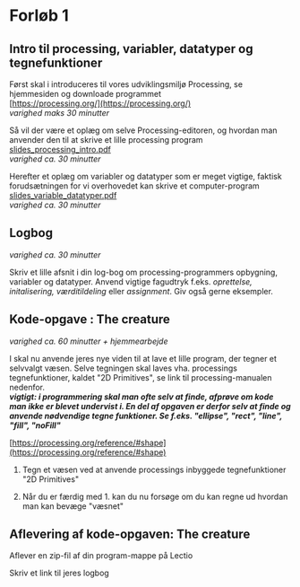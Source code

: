 # Forløb 1
## Intro til processing, variabler, datatyper og tegnefunktioner

Først skal i introduceres til vores udviklingsmiljø Processing, se hjemmesiden og downloade programmet  
[https://processing.org/](https://processing.org/)  
*varighed maks 30 minutter*  

Så vil der være et oplæg om selve Processing-editoren, og hvordan man anvender den til at skrive et lille processing program   
[slides_processing_intro.pdf](slides_processing_intro.pdf)  
*varighed ca. 30 minutter*    

Herefter et oplæg om variabler og datatyper som er meget vigtige, faktisk forudsætningen for vi overhovedet kan skrive et computer-program   
[slides_variable_datatyper.pdf](slides_variable_datatyper.pdf)  
*varighed ca. 30 minutter*    

## Logbog
*varighed ca. 30 minutter*

Skriv et lille afsnit i din log-bog om processing-programmers opbygning, variabler og datatyper.
Anvend vigtige fagudtryk f.eks. *oprettelse, initalisering, værditildeling* eller *assignment*.
Giv også gerne eksempler.  


## Kode-opgave : The creature
*varighed ca. 60 minutter + hjemmearbejde*  

I skal nu anvende jeres nye viden til at lave et lille program, der tegner et selvvalgt væsen.
Selve tegningen skal laves vha. processings tegnefunktioner, kaldet "2D Primitives", se link til processing-manualen nedenfor.  
***vigtigt: i programmering skal man ofte selv at finde, afprøve om kode man ikke er blevet undervist i. En del af opgaven er derfor selv at finde og anvende nødvendige tegne funktioner. Se f.eks. "ellipse", "rect", "line", "fill", "noFill"***

[https://processing.org/reference/#shape](https://processing.org/reference/#shape)

1. Tegn et væsen ved at anvende processings inbyggede tegnefunktioner "2D Primitives"

2. Når du er færdig med 1. kan du nu forsøge om du kan regne ud hvordan man kan bevæge "væsnet"

## Aflevering af kode-opgaven: The creature

Aflever en zip-fil af din program-mappe på Lectio  

Skriv et link til jeres logbog
